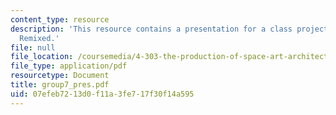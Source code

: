 ```yaml
---
content_type: resource
description: 'This resource contains a presentation for a class project: Stata Center:
  Remixed.'
file: null
file_location: /coursemedia/4-303-the-production-of-space-art-architecture-and-urbanism-in-dialogue-fall-2006/07efeb7213d0f11a3fe717f30f14a595_group7_pres.pdf
file_type: application/pdf
resourcetype: Document
title: group7_pres.pdf
uid: 07efeb72-13d0-f11a-3fe7-17f30f14a595
---
```


